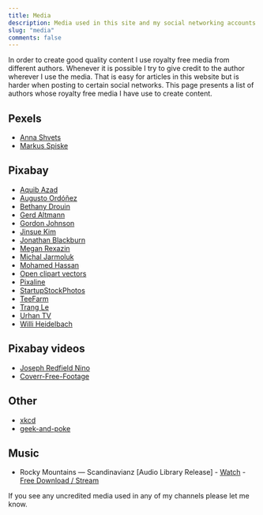 ```yaml
---
title: Media
description: Media used in this site and my social networking accounts
slug: "media"
comments: false
---
```


In order to create good quality content I use royalty free media from different authors. Whenever it is possible I try to give credit to the author wherever I use the media. That is easy for articles in this website but is harder when posting to certain social networks.
This page presents a list of authors whose royalty free media I have use to create content.

## Pexels
- [Anna Shvets](https://www.instagram.com/sh.vets/)
- [Markus Spiske](https://freeforcommercialuse.net/)

## Pixabay
- [Aquib Azad](https://pixabay.com/users/azadaquib-649144)
- [Augusto Ordóñez](https://pixabay.com/es/users/paligraficas-6638487)
- [Bethany Drouin](https://pixabay.com/users/bsdrouin-5016447)
- [Gerd Altmann](https://pixabay.com/users/geralt-9301)
- [Gordon Johnson](https://pixabay.com/users/gdj-1086657)
- [Jinsue Kim](https://pixabay.com/users/didigon-1065950)
- [Jonathan Blackburn](https://pixabay.com/users/condorhauck-52175)
- [Megan Rexazin](https://pixabay.com/users/megan_rexazin-6742250)
- [Michal Jarmoluk](https://pixabay.com/users/jarmoluk-143740)
- [Mohamed Hassan](https://pixabay.com/users/mohamed_hassan-5229782)
- [Open clipart vectors](https://pixabay.com/users/openclipart-vectors-30363)
- [Pixaline](https://pixabay.com/users/pixaline-1569622)
- [StartupStockPhotos](https://pixabay.com/users/startupstockphotos-690514)
- [TeeFarm](https://pixabay.com/users/teefarm-199315)
- [Trang Le](https://pixabay.com/users/bytrangle-6596164)
- [Urhan TV](https://pixabay.com/es/users/17959117-17959117)
- [Willi Heidelbach](https://pixabay.com/es/users/wilhei-883152)

## Pixabay videos
- [Joseph Redfield Nino](https://pixabay.com/users/josephredfield-8385382)
- [Coverr-Free-Footage](https://pixabay.com/users/coverr-free-footage-1281706)

## Other
- [xkcd](https://xkcd.com/)
- [geek-and-poke](https://geek-and-poke.com/)

## Music
- Rocky Mountains — Scandinavianz [Audio Library Release] - [Watch](https://youtu.be/_szFz5HwCiM) - [Free Download / Stream](https://alplus.io/rocky-mountains)

If you see any uncredited media used in any of my channels please let me know.
